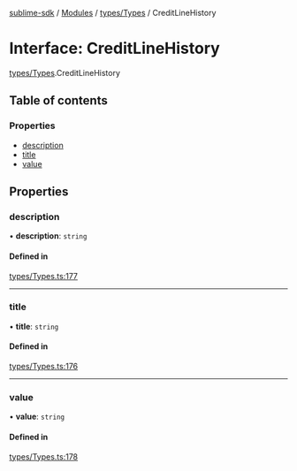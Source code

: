 [sublime-sdk](../README.md) / [Modules](../modules.md) / [types/Types](../modules/types_Types.md) / CreditLineHistory

# Interface: CreditLineHistory

[types/Types](../modules/types_Types.md).CreditLineHistory

## Table of contents

### Properties

- [description](types_Types.CreditLineHistory.md#description)
- [title](types_Types.CreditLineHistory.md#title)
- [value](types_Types.CreditLineHistory.md#value)

## Properties

### description

• **description**: `string`

#### Defined in

[types/Types.ts:177](https://github.com/sublime-finance/sublime-sdk/blob/14d6290/src/types/Types.ts#L177)

___

### title

• **title**: `string`

#### Defined in

[types/Types.ts:176](https://github.com/sublime-finance/sublime-sdk/blob/14d6290/src/types/Types.ts#L176)

___

### value

• **value**: `string`

#### Defined in

[types/Types.ts:178](https://github.com/sublime-finance/sublime-sdk/blob/14d6290/src/types/Types.ts#L178)
